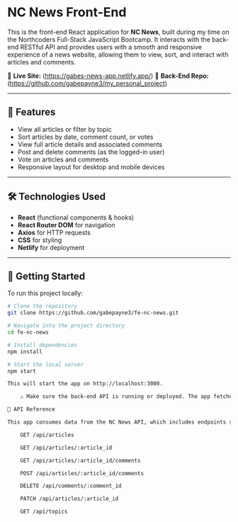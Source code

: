 # NC News Front-End

This is the front-end React application for **NC News**, built during my time on the Northcoders Full-Stack JavaScript Bootcamp. It interacts with the back-end RESTful API and provides users with a smooth and responsive experience of a news website, allowing them to view, sort, and interact with articles and comments.

🔗 **Live Site:** (https://gabes-news-app.netlify.app/) 
🔗 **Back-End Repo:** (https://github.com/gabepayne3/my_personal_project)

---

## 📰 Features

- View all articles or filter by topic
- Sort articles by date, comment count, or votes
- View full article details and associated comments
- Post and delete comments (as the logged-in user)
- Vote on articles and comments
- Responsive layout for desktop and mobile devices

---

## 🛠️ Technologies Used

- **React** (functional components & hooks)
- **React Router DOM** for navigation
- **Axios** for HTTP requests
- **CSS** for styling
- **Netlify** for deployment

---

## 🚀 Getting Started

To run this project locally:

```bash
# Clone the repository
git clone https://github.com/gabepayne3/fe-nc-news.git

# Navigate into the project directory
cd fe-nc-news

# Install dependencies
npm install

# Start the local server
npm start

This will start the app on http://localhost:3000.

    ⚠️ Make sure the back-end API is running or deployed. The app fetches data from an external server.

📡 API Reference

This app consumes data from the NC News API, which includes endpoints such as:

    GET /api/articles

    GET /api/articles/:article_id

    GET /api/articles/:article_id/comments

    POST /api/articles/:article_id/comments

    DELETE /api/comments/:comment_id

    PATCH /api/articles/:article_id

    GET /api/topics


